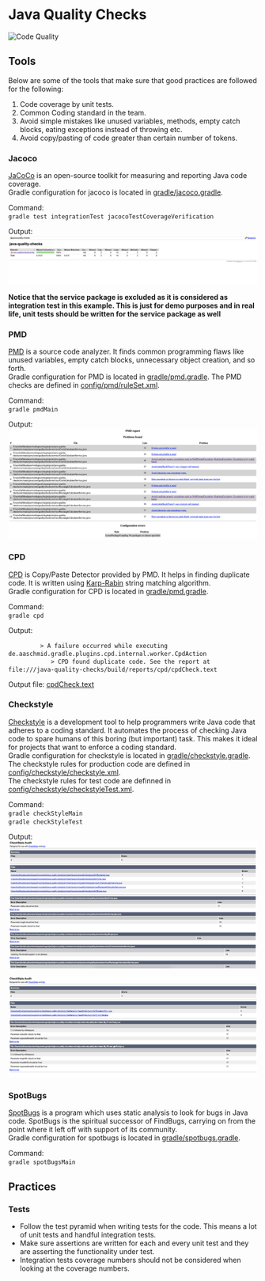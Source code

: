 # Java Quality Checks
![Code Quality](https://cdn-images-1.medium.com/max/1600/0*UGWgn-AMx56kiWBj.jpg)


## Tools
Below are some of the tools that make sure that good practices are followed for the following:
1. Code coverage by unit tests.
2. Common Coding standard in the team.
3. Avoid simple mistakes like unused variables, methods, empty catch blocks, eating exceptions instead of throwing etc.
4. Avoid copy/pasting of code greater than certain number of tokens.

### Jacoco
[JaCoCo](https://www.jacoco.org/jacoco/trunk/index.html) is an open-source toolkit for measuring and reporting Java code coverage.  
Gradle configuration for jacoco is located in [gradle/jacoco.gradle](gradle/jacoco.gradle).

Command:  
`gradle test integrationTest jacocoTestCoverageVerification`

Output:
![Coverage report](results/unitTestCoverage.png)

**Notice that the service package is excluded as it is considered as integration test in this example. This is just for demo purposes and in real life, unit tests should be written for the service package as well**

### PMD
[PMD](https://pmd.github.io/) is a source code analyzer. It finds common programming flaws like unused variables, empty catch blocks, unnecessary object creation, and so forth.  
Gradle configuration for PMD is located in [gradle/pmd.gradle](gradle/pmd.gradle).
The PMD checks are defined in [config/pmd/ruleSet.xml](config/pmd/ruleSet.xml).

Command:  
`gradle pmdMain`

Output:
![PMD Report](results/pmdReport.png)

### CPD
[CPD](https://pmd.sourceforge.io/pmd-4.2.5/cpd.html) is Copy/Paste Detector provided by PMD. It helps in finding duplicate code. 
It is written using [Karp-Rabin](https://xlinux.nist.gov/dads/HTML/karpRabin.html) string matching algorithm.  
Gradle configuration for CPD is located in [gradle/pmd.gradle](gradle/pmd.gradle).  

Command:   
`gradle cpd`

Output: 
```Execution failed for task ':cpdCheck'.
         > A failure occurred while executing de.aaschmid.gradle.plugins.cpd.internal.worker.CpdAction
            > CPD found duplicate code. See the report at file:///java-quality-checks/build/reports/cpd/cpdCheck.text
``` 
Output file: [cpdCheck.text](results/cpdCheck.text)

### Checkstyle
[Checkstyle](https://checkstyle.sourceforge.io/) is a development tool to help programmers write Java code that adheres to a coding standard. It automates the process of checking Java code to spare humans of this boring (but important) task. This makes it ideal for projects that want to enforce a coding standard.    
Gradle configuration for checkstyle is located in [gradle/checkstyle.gradle](gradle/checkstyle.gradle).  
The checkstyle rules for production code are defined in [config/checkstyle/checkstyle.xml](config/checkstyle/checkstyle.xml).  
The checkstyle rules for test code are definned in [config/checkstyle/checkstyleTest.xml](config/checkstyle/checkstyleTest.xml).

Command:  
`gradle checkStyleMain`  
`gradle checkStyleTest`

Output:
![Checkstyle main](results/checkstyleMain.png)


![Checkstyle test](results/checkstyleTest.png)
  
### SpotBugs
[SpotBugs](https://spotbugs.github.io/) is a program which uses static analysis to look for bugs in Java code. SpotBugs is the spiritual successor of FindBugs, carrying on from the point where it left off with support of its community.  
Gradle configuration for spotbugs is located in [gradle/spotbugs.gradle](gradle/spotbugs.gradle).

Command:  
`gradle spotBugsMain`  


## Practices

### Tests
* Follow the test pyramid when writing tests for the code. This means a lot of unit tests and handful integration tests.
* Make sure assertions are written for each and every unit test and they are asserting the functionality under test.
* Integration tests coverage numbers should not be considered when looking at the coverage numbers.
